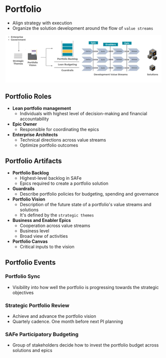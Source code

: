 # Portfolio

- Align strategy with execution
- Organize the solution development around the flow of `value streams`

![SAFe Portfolio](./images/safe-portfolio.png)

## Portfolio Roles

- **Lean portfolio management**
  - Individuals with highest level of decision-making and financial accountability
- **Epic Owner**
  - Responsible for coordinating the epics
- **Enterprise Architects**
  - Technical directions across value streams
  - Optimize portfolio outcomes

## Portfolio Artifacts

- **Portfolio Backlog**
  - Highest-level backlog in SAFe
  - Epics required to create a portfolio solution
- **Guardrails**
  - Describe portfolio policies for budgeting, spending and governance
- **Portfolio Vision**
  - Description of the future state of a portfolio's value streams and solutions
  - It's defined by the `strategic themes`
- **Business and Enabler Epics**
  - Cooperation across value streams
  - Business level
  - Broad view of activities
- **Portfolio Canvas**
  - Critical inputs to the vision

## Portfolio Events

### Portfolio Sync

- Visibility into how well the portfolio is progressing towards the strategic objectives

### Strategic Portfolio Review

- Achieve and advance the portfolio vision
- Quartely cadence. One month before next PI planning

### SAFe Participatory Budgeting

- Group of stakeholders decide how to invest the portfolio budget across solutions and epics

